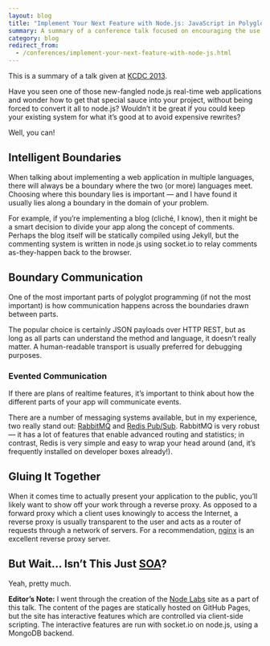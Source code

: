 ```yaml
---
layout: blog
title: "Implement Your Next Feature with Node.js: JavaScript in Polyglot Systems"
summary: A summary of a conference talk focused on encouraging the use of Node.js to implement features which make sense to do so (and leaving the rest of your application alone).
category: blog
redirect_from:
  - /conferences/implement-your-next-feature-with-node-js.html
---
```


<aside>This is a summary of a talk given at <a href="http://kcdc.info/">KCDC 2013</a>.</aside>

Have you seen one of those new-fangled node.js real-time web applications and wonder how to get that special sauce into your project, without being forced to convert it all to node.js? Wouldn’t it be great if you could keep your existing system for what it’s good at to avoid expensive rewrites?

Well, you can!

## Intelligent Boundaries

When talking about implementing a web application in multiple languages, there will always be a boundary where the two (or more) languages meet. Choosing where this boundary lies is important — and I have found it usually lies along a boundary in the domain of your problem.

For example, if you’re implementing a blog (cliché, I know), then it might be a smart decision to divide your app along the concept of comments. Perhaps the blog itself will be statically compiled using Jekyll, but the commenting system is written in node.js using socket.io to relay comments as-they-happen back to the browser.

## Boundary Communication

One of the most important parts of polyglot programming (if not the most important) is how communication happens across the boundaries drawn between parts.

The popular choice is certainly JSON payloads over HTTP REST, but as long as all parts can understand the method and language, it doesn’t really matter. A human-readable transport is usually preferred for debugging purposes.

### Evented Communication

If there are plans of realtime features, it’s important to think about how the different parts of your app will communicate events.

There are a number of messaging systems available, but in my experience, two really stand out: [RabbitMQ](http://www.rabbitmq.com/) and [Redis Pub/Sub](http://redis.io/commands#pubsub). RabbitMQ is very robust — it has a lot of features that enable advanced routing and statistics; in contrast, Redis is very simple and easy to wrap your head around (and, it’s frequently installed on developer boxes already!).

## Gluing It Together

When it comes time to actually present your application to the public, you’ll likely want to show off your work through a reverse proxy. As opposed to a forward proxy which a client uses knowingly to access the Internet, a reverse proxy is usually transparent to the user and acts as a router of requests through a network of servers. For a recommendation, [nginx](http://nginx.org/en/) is an excellent reverse proxy server.

## But Wait… Isn’t This Just [SOA](http://en.wikipedia.org/wiki/Service-oriented_architecture)?

Yeah, pretty much.

<aside><strong>Editor’s Note:</strong> I went through the creation of the <a href="http://nodelabs.org">Node Labs</a> site as a part of this talk. The content of the pages are statically hosted on GitHub Pages, but the site has interactive features which are controlled via client-side scripting. The interactive features are run with socket.io on node.js, using a MongoDB backend.</aside>
